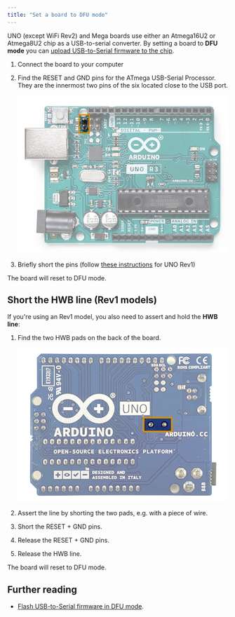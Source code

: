 ```yaml
---
title: "Set a board to DFU mode"
---
```


UNO (except WiFi Rev2) and Mega boards use either an Atmega16U2 or Atmega8U2 chip as a USB-to-serial converter. By setting a board to **DFU mode** you can [upload USB-to-Serial firmware to the chip](https://support.arduino.cc/hc/en-us/articles/4408887452434-Flash-USB-to-serial-firmware-in-DFU-mode).

1. Connect the board to your computer

2. Find the RESET and GND pins for the ATmega USB-Serial Processor. They are the innermost two pins of the six located close to the USB port.

   ![The RESET and GND pins for the ATmega USB-Serial Processor.](img/UNO-DFU-reset-pins.png)

3. Briefly short the pins (follow [these instructions](#rev1) for UNO Rev1)

The board will reset to DFU mode.

<h2 id="rev1">Short the HWB line (Rev1 models)</h2>

If you're using an Rev1 model, you also need to assert and hold the **HWB line**:

1. Find the two HWB pads on the back of the board.

   ![The HWB pads on the UNO Rev1.](img/UNO-DFU-HWB-line.png)

2. Assert the line by shorting the two pads, e.g. with a piece of wire.

3. Short the RESET + GND pins.

4. Release the RESET + GND pins.

5. Release the HWB line.

The board will reset to DFU mode.

## Further reading

* [Flash USB-to-Serial firmware in DFU mode](https://support.arduino.cc/hc/en-us/articles/4408887452434-Flash-USB-to-serial-firmware-in-DFU-mode).
